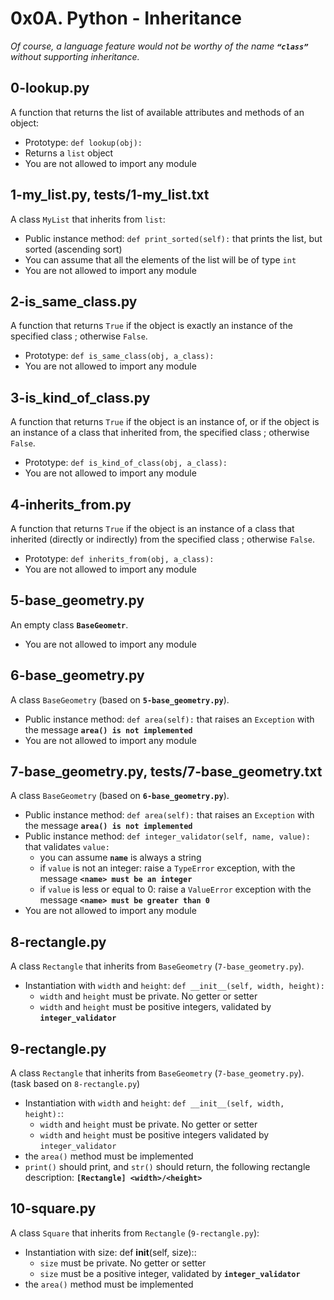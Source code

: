 # 0x0A. Python - Inheritance
*Of course, a language feature would not be worthy of the name **`“class”`** without supporting inheritance.*
## 0-lookup.py
A function that returns the list of available attributes and methods of an object:
* Prototype: `def lookup(obj):`
* Returns a `list` object
* You are not allowed to import any module

## 1-my_list.py, tests/1-my_list.txt
A class `MyList` that inherits from `list`:
* Public instance method: `def print_sorted(self):` that prints the list, but sorted (ascending sort)
* You can assume that all the elements of the list will be of type `int`
* You are not allowed to import any module

## 2-is_same_class.py
A function that returns `True` if the object is exactly an instance of the specified class ; otherwise `False`.
* Prototype: `def is_same_class(obj, a_class):`
* You are not allowed to import any module

## 3-is_kind_of_class.py
A function that returns `True` if the object is an instance of, or if the object is an instance of a class that inherited from, the specified class ; otherwise `False`.
* Prototype: `def is_kind_of_class(obj, a_class):`
* You are not allowed to import any module

## 4-inherits_from.py
A function that returns `True` if the object is an instance of a class that inherited (directly or indirectly) from the specified class ; otherwise `False`.
* Prototype: `def inherits_from(obj, a_class):`
* You are not allowed to import any module

## 5-base_geometry.py
An empty class **`BaseGeometr`**.
* You are not allowed to import any module

## 6-base_geometry.py
A class `BaseGeometry` (based on **`5-base_geometry.py`**).
* Public instance method: `def area(self):` that raises an `Exception` with the message **`area() is not implemented`**
* You are not allowed to import any module

## 7-base_geometry.py, tests/7-base_geometry.txt
A class `BaseGeometry` (based on **`6-base_geometry.py`**).
* Public instance method: `def area(self):` that raises an `Exception` with the message **`area() is not implemented`**
* Public instance method: `def integer_validator(self, name, value):` that validates `value:`
  * you can assume **`name`** is always a string
  * if `value` is not an integer: raise a `TypeError` exception, with the message **`<name> must be an integer`**
  * if `value` is less or equal to 0: raise a `ValueError` exception with the message **`<name> must be greater than 0`**
* You are not allowed to import any module

## 8-rectangle.py
A class `Rectangle` that inherits from `BaseGeometry` (`7-base_geometry.py`).
* Instantiation with `width` and `height`: `def __init__(self, width, height):`
  * `width` and `height` must be private. No getter or setter
  * `width` and `height` must be positive integers, validated by **`integer_validator`**
 
## 9-rectangle.py
A class `Rectangle` that inherits from `BaseGeometry` (`7-base_geometry.py`). (task based on `8-rectangle.py`)
* Instantiation with `width` and `height`: `def __init__(self, width, height):`:
  * `width` and `height` must be private. No getter or setter
  * `width` and `height` must be positive integers validated by `integer_validator`
* the `area()` method must be implemented
* `print()` should print, and `str()` should return, the following rectangle description: **`[Rectangle] <width>/<height>`**

## 10-square.py
A class `Square` that inherits from `Rectangle` (`9-rectangle.py`):
* Instantiation with size: def __init__(self, size)::
  * `size` must be private. No getter or setter
  * `size` must be a positive integer, validated by **`integer_validator`**
* the `area()` method must be implemented
